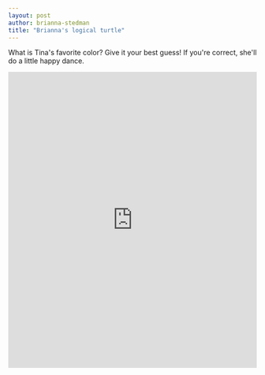 ```yaml
---
layout: post
author: brianna-stedman
title: "Brianna's logical turtle"
---
```


What is Tina's favorite color? Give it your best guess! If you're correct, she'll do a little happy dance. 

<iframe src="https://trinket.io/embed/python/6ea79a3db4" width="100%" height="600" frameborder="0" marginwidth="0" marginheight="0" allowfullscreen></iframe>
